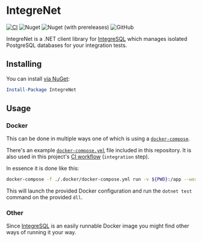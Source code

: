 # IntegreNet
[![CI](https://github.com/Tony-Mc/IntegreNet/actions/workflows/dotnet.yml/badge.svg)](https://github.com/Tony-Mc/IntegreNet/actions/workflows/dotnet.yml)
![Nuget](https://img.shields.io/nuget/v/IntegreNet)
![Nuget (with prereleases)](https://img.shields.io/nuget/vpre/IntegreNet)
![GitHub](https://img.shields.io/github/license/Tony-Mc/IntegreNet)

IntegreNet is a .NET client library for [IntegreSQL](https://github.com/allaboutapps/integresql) which manages isolated PostgreSQL databases for your integration tests.

## Installing

You can install [via NuGet](https://www.nuget.org/packages/IntegreNet):
```powershell
Install-Package IntegreNet
```

## Usage

### Docker

This can be done in multiple ways one of which is using a [`docker-compose`](https://docs.docker.com/compose/).

There's an example [`docker-compose.yml`](https://github.com/Tony-Mc/IntegreNet/blob/main/.docker/docker-compose.yml) file included in this repository. It is also used in this project's [CI workflow](https://github.com/Tony-Mc/IntegreNet/actions/workflows/dotnet.yml) (`integration` step).

In essence it is done like this:

```bash
docker-compose -f ./.docker/docker-compose.yml run -v ${PWD}:/app --workdir /app sdk dotnet test --no-build --verbosity normal ./IntegreNet.Tests.Integration.dll
```

This will launch the provided Docker configuration and run the `dotnet test` command on the provided `dll`.

### Other

Since [IntegreSQL](https://github.com/allaboutapps/integresql) is an easily runnable Docker image you might find other ways of running it your way.